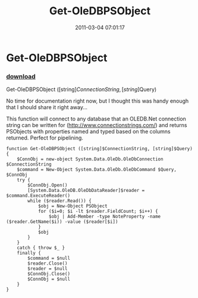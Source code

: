 ﻿---
pid:            2536
poster:         Nathan Hartley
title:          Get-OleDBPSObject
date:           2011-03-04 07:01:17
format:         posh
parent:         0
parent:         0

---

# Get-OleDBPSObject

### [download](2536.ps1)

Get-OleDBPSObject ([string]$ConnectionString, [string]$Query)

No time for documentation right now, but I thought this was handy enough that I should share it right away...

This function will connect to any database that an OLEDB.Net connection string can be written for (http://www.connectionstrings.com/) and returns PSObjects with properties named and typed based on the columns returned. Perfect for pipelining.


```posh
function Get-OleDBPSObject ([string]$ConnectionString, [string]$Query) {
	$ConnObj = new-object System.Data.OleDb.OleDbConnection $ConnectionString
	$command = New-Object System.Data.OleDb.OleDbCommand $Query, $ConnObj
	try {
		$ConnObj.Open()
		[System.Data.OleDB.OleDbDataReader]$reader = $command.ExecuteReader()
		while ($reader.Read()) {
			$obj = New-Object PSObject
			for ($i=0; $i -lt $reader.FieldCount; $i++) {
				$obj | Add-Member -type NoteProperty -name ($reader.GetName($i)) -value ($reader[$i])
			}
			$obj	
		}
	}
	catch { throw $_ }
	finally {
		$command = $null
		$reader.Close()
		$reader = $null
		$ConnObj.Close()
		$ConnObj = $null
	}
}

```
